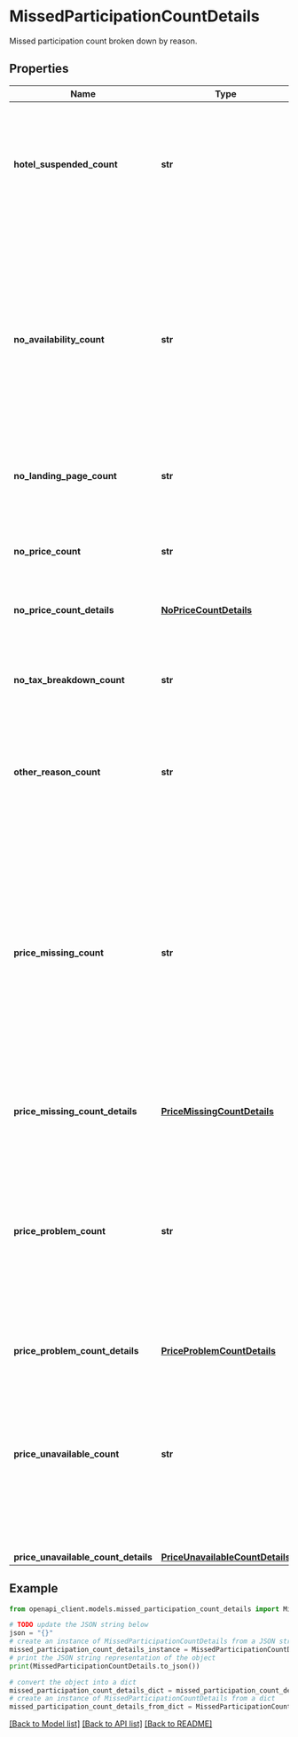 # MissedParticipationCountDetails

Missed participation count broken down by reason.

## Properties

Name | Type | Description | Notes
------------ | ------------- | ------------- | -------------
**hotel_suspended_count** | **str** | The total number of missed participations due to one or more of your hotels being suspended due to price accuracy violations. | [optional] 
**no_availability_count** | **str** | The total number of missed participation due to the hotel/itinerary combination being unavailable, or the traveler was ineligible for the rates. To participate in these auctions, you may need to provide more pricing information. | [optional] 
**no_landing_page_count** | **str** | No landing page matched the user. | [optional] 
**no_price_count** | **str** | The total number of missed participations due to a price not being offered for the requested itinerary. | [optional] 
**no_price_count_details** | [**NoPriceCountDetails**](NoPriceCountDetails.md) |  | [optional] 
**no_tax_breakdown_count** | **str** | The total number of missed participation due to one or more of your hotels not specifying taxes and fees separately. | [optional] 
**other_reason_count** | **str** | Hotel did not participate for an unknown reason. | [optional] 
**price_missing_count** | **str** | The total number of missed participations due to either a price not being present in Google&#39;s cache or failing to successfully respond to live pricing. Comprised of the following: * Bandwidth depleted * Cache rate missing * Itinerary blocked * Live pricing not set up * Live pricing timeout * Live pricing error | [optional] 
**price_missing_count_details** | [**PriceMissingCountDetails**](PriceMissingCountDetails.md) |  | [optional] 
**price_problem_count** | **str** | The total number of missed participation due to an issue with the accuracy of the price provided for the itinerary. Comprised of the following: * Hotel suspended * Price unusually high * Price unusually low * Taxes and feeds missing | [optional] 
**price_problem_count_details** | [**PriceProblemCountDetails**](PriceProblemCountDetails.md) |  | [optional] 
**price_unavailable_count** | **str** | The total number of missed participation due to price listed as unavailable (-1) for the requested itinerary. Comprised of the following: * Price unavailable * Participation not likely * Other | [optional] 
**price_unavailable_count_details** | [**PriceUnavailableCountDetails**](PriceUnavailableCountDetails.md) |  | [optional] 

## Example

```python
from openapi_client.models.missed_participation_count_details import MissedParticipationCountDetails

# TODO update the JSON string below
json = "{}"
# create an instance of MissedParticipationCountDetails from a JSON string
missed_participation_count_details_instance = MissedParticipationCountDetails.from_json(json)
# print the JSON string representation of the object
print(MissedParticipationCountDetails.to_json())

# convert the object into a dict
missed_participation_count_details_dict = missed_participation_count_details_instance.to_dict()
# create an instance of MissedParticipationCountDetails from a dict
missed_participation_count_details_from_dict = MissedParticipationCountDetails.from_dict(missed_participation_count_details_dict)
```
[[Back to Model list]](../README.md#documentation-for-models) [[Back to API list]](../README.md#documentation-for-api-endpoints) [[Back to README]](../README.md)


